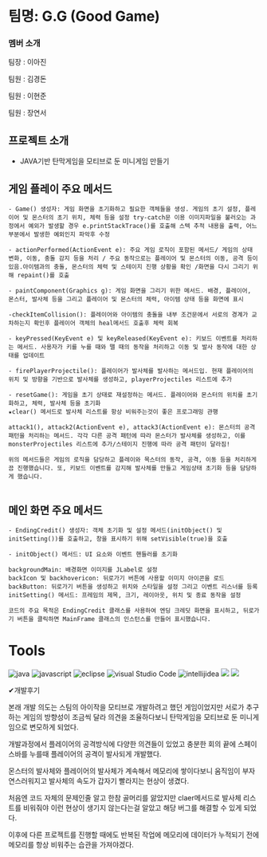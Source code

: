 # 팀명: G.G (Good Game)

### 멤버 소개
팀장 : 이아진

팀원 : 김경돈

팀원 : 이현준

팀원 : 장연서 


## 프로젝트 소개 
- JAVA기반 탄막게임을 모티브로 둔 미니게임 만들기
  
  

## 게임 플레이 주요 메서드
```
- Game() 생성자: 게임 화면을 초기화하고 필요한 객체들을 생성. 게임의 초기 설정, 플레이어 및 몬스터의 초기 위치, 체력 등을 설정 try-catch문 이용 이미지파일을 불러오는 과정에서 예외가 발생할 경우 e.printStackTrace()를 호출해 스텍 추적 내용을 출력, 어느부분에서 발생한 예외인지 파악후 수정

- actionPerformed(ActionEvent e): 주요 게임 로직이 포함된 메서드/ 게임의 상태 변화, 이동, 충돌 감지 등을 처리 / 주요 동작으로는 플레이어 및 몬스터의 이동, 공격 등이 있음.아이템과의 충돌, 몬스터의 체력 및 스테이지 진행 상황을 확인 /화면을 다시 그리기 위해 repaint()를 호출

- paintComponent(Graphics g): 게임 화면을 그리기 위한 메서드. 배경, 플레이어, 몬스터, 발사체 등을 그리고 플레이어 및 몬스터의 체력, 아이템 상태 등을 화면에 표시

-checkItemCollision(): 플레이어와 아이템의 충돌을 내부 조건문에서 서로의 경계가 교차하는지 확인후 플레이어 객체의 heal메서드 호출후 체력 회복

- keyPressed(KeyEvent e) 및 keyReleased(KeyEvent e): 키보드 이벤트를 처리하는 메서드. 사용자가 키를 누를 때와 뗄 때의 동작을 처리하고 이동 및 발사 동작에 대한 상태를 업데이트

- firePlayerProjectile(): 플레이어가 발사체를 발사하는 메서드입. 현재 플레이어의 위치 및 방향을 기반으로 발사체를 생성하고, playerProjectiles 리스트에 추가

- resetGame(): 게임을 초기 상태로 재설정하는 메서드. 플레이어와 몬스터의 위치를 초기화하고, 체력, 발사체 등을 초기화
★clear() 메서드로 발사체 리스트를 항상 비워주는것이 좋은 프로그래밍 관행

attack1(), attack2(ActionEvent e), attack3(ActionEvent e): 몬스터의 공격 패턴을 처리하는 메서드. 각각 다른 공격 패턴에 따라 몬스터가 발사체를 생성하고, 이를 monsterProjectiles 리스트에 추가/스테이지 진행에 따라 공격 패턴이 달라짐!

위의 메서드들은 게임의 로직을 담당하고 플레이와 목스터의 동작, 공격, 이동 등을 처리하게끔 진행했습니다. 또, 키보드 이벤트를 감지해 발사체를 만들고 게임상태 초기화 등을 담당하게 했습니다.


```

## 메인 화면 주요 메서드
```
- EndingCredit() 생성자: 객체 초기화 및 설정 메서드(initObject() 및 initSetting())를 호출하고, 창을 표시하기 위해 setVisible(true)을 호출

- initObject() 메서드: UI 요소와 이벤트 핸들러를 초기화

backgroundMain: 배경화면 이미지를 JLabel로 설정
backIcon 및 backhovericon: 뒤로가기 버튼에 사용할 이미지 아이콘을 로드
backButton: 뒤로가기 버튼을 생성하고 위치와 스타일을 설정 그리고 이벤트 리스너를 등록
initSetting() 메서드: 프레임의 제목, 크기, 레이아웃, 위치 및 종료 동작을 설정

코드의 주요 목적은 EndingCredit 클래스를 사용하여 엔딩 크레딧 화면을 표시하고, 뒤로가기 버튼을 클릭하면 MainFrame 클래스의 인스턴스를 만들어 표시했습니다.
```

# Tools
![java](https://img.shields.io/badge/JAVA-007396?style=flat-square&logo=Java&logoColor=white)
![javascript](https://img.shields.io/badge/JAVASCRIPT-F7D1E?style=flat-square&logo=JavaScript&logoColor=white)
![eclipse](https://img.shields.io/badge/Eclipse%20IDE-2C2255?style=flat-square&logo=Eclipse%20IDE&logoColor=white)
![visual Studio Code](https://img.shields.io/badge/Visual%20Studio%20Code-007ACC?style=flat-square&logo=Visual%20Studio%20Code&logoColor=white)
![intellijidea](https://img.shields.io/badge/intellijidea-000000?style=flat-square&logo=intellijidea%20Studio%20Code&logoColor=white)
<img src="https://img.shields.io/badge/Git-F05032?style=flat-square&logo=git&logoColor=white"/>
<img src="https://img.shields.io/badge/GitHub-181717?style=flat-square&logo=GitHub&logoColor=white"/>

✔개발후기

본래 개발 의도는 스팀의 아이작을 모티브로 개발하려고 했던 게임이었지만 서로가 추구하는 게임의 방향성이 조금씩 달라 의견을 조율하다보니 탄막게임을 모티브로 둔 미니게임으로 변모하게 되었다.

개발과정에서 플레이어의 공격방식에 다양한 의견들이 있었고 충분한 회의 끝에 스페이스바를 누를때 플레이어의 공격이 발사되게 개발했다.

몬스터의 발사체와 플레이어의 발사체가 계속해서 메모리에 쌓이다보니 움직임이 부자연스러워지고 발사체의 속도가 갑자기 빨라지는 현상이 생겼다.

처음엔 코드 자체의 문제인줄 알고 한참 골머리를 앓았지만 claer메서드로 발사체 리스트를 비워줘야 이런 현상이 생기지 않는다는걸 알았고 해당 버그를 해결할 수 있게 되었다.

이후에 다른 프로젝트를 진행할 때에도 반복된 작업에 메모리에 데이터가 누적되기 전에 메모리를 항상 비워주는 습관을 가져야겠다.
